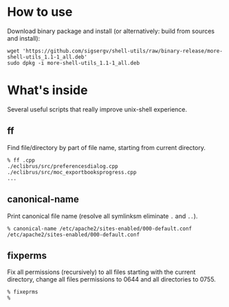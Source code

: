 How to use
==========

Download binary package and install (or alternatively: build from sources and install):

    wget 'https://github.com/sigsergv/shell-utils/raw/binary-release/more-shell-utils_1.1-1_all.deb'
    sudo dpkg -i more-shell-utils_1.1-1_all.deb

What's inside
=============

Several useful scripts that really improve unix-shell experience.

ff
--

Find file/directory by part of file name, starting from current directory.


~~~~~
% ff .cpp
./eclibrus/src/preferencesdialog.cpp
./eclibrus/src/moc_exportbooksprogress.cpp
...
~~~~~

canonical-name
--------------

Print canonical file name (resolve all symlinksm eliminate `.` and `..`).

~~~~~
% canonical-name /etc/apache2/sites-enabled/000-default.conf 
/etc/apache2/sites-enabled/000-default.conf
~~~~~


fixperms
--------

Fix all permissions (recursively) to all files starting with the current directory, change all files permissions
to 0644 and all directories to 0755.

~~~~~
% fixeprms
%
~~~~~

